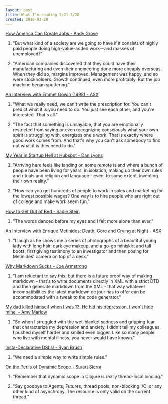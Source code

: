 ```yaml
---
layout: post
title: What I'm reading 3/21-3/28
created: 2016-03-28
---
```


[How America Can Create Jobs - Andy Grove](http://www.bloomberg.com/news/articles/2010-07-01/andy-grove-how-america-can-create-jobs)

1. "But what kind of a society are we going to have if it consists of highly paid people doing high-value-added work—and masses of unemployed?"

2. "American companies discovered that they could have their manufacturing and even their engineering done more cheaply overseas. When they did so, margins improved. Management was happy, and so were stockholders. Growth continued, even more profitably. But the job machine began sputtering."

[An Interview with Emmet Gowin (1998) - ASX](http://www.americansuburbx.com/2010/09/theory-interview-with-emmet-gowin.html)

1. "What we really need, we can't write the prescription for. You can't predict what it is you need to do. You just see each other, and you're interested. That's all."

2. "The fact that something is unsayable, that you are emotionally restricted from saying or even recognizing consciously what your own spirit is struggling with, energizes one's work. That is exactly where good work comes from. And that's why you can't ask somebody to find out what it is they need to do."

[My Year in Startup Hell at Hubspot - Dan Lyons](http://fortune.com/disrupted-excerpt-hubspot-startup-dan-lyons/)

1. "Arriving here feels like landing on some remote island where a bunch of people have been living for years, in isolation, making up their own rules and rituals and religion and language—even, to some extent, inventing their own reality."

2. "How can you get hundreds of people to work in sales and marketing for the lowest possible wages? One way is to hire people who are right out of college and make work seem fun."

[How to Get Out of Bed - Sadie Stein](http://www.theparisreview.org/blog/2016/03/24/how-to-get-out-of-bed/)

1. "The words danced before my eyes and I felt more alone than ever."

[An Interview with Enrique Metinides: Death, Gore and Crying at Night - ASX](http://www.americansuburbx.com/2011/07/interview-interview-with-enrique.html)

1. "I laugh as he shows me a series of photographs of a beautiful young lady with long hair, dark eye makeup, and a go-go miniskirt and tall boots, first giving testimony to an investigator and then posing for Metinides' camera on top of a desk."

[Why Markdown Sucks - Joe Armstrong](https://joearms.github.io/2016/03/21/Why-Markdown-Sucks.html)

1. "I am reluctant to say this, but there is a future proof way of making markdown - that's to write documents directly in XML with a strict DTD and then generate markdown from the XML - that way whatever incompatibilities the latest markdown de jour has to offer can be accommodated with a tweak to the code generator."

[My dad killed himself when I was 13. He hid his depression. I won't hide mine. - Amy Marlow](https://www.washingtonpost.com/news/inspired-life/wp/2016/02/09/my-dad-killed-himself-when-i-was-13-he-hid-his-depression-i-wont-hide-mine/)

1. "So when I struggled with the wet-blanket sadness and gripping fear that characterize my depression and anxiety, I didn't tell my colleagues. I pushed myself harder and smiled even bigger. Like so many people who live with mental illness, you never would have known."

[Insta-Declarative DSLs! - Ryan Brush](http://www.toomuchcode.org/blog/2015/11/14/insta-declarative-dsls/)

1. "We need a simple way to write simple rules."

[On the Perils of Dynamic Scope - Stuart Sierra](https://stuartsierra.com/2013/03/29/perils-of-dynamic-scope)

1. "Remember that dynamic scope in Clojure is really thread-local binding."

2. "Say goodbye to Agents, Futures, thread pools, non-blocking I/O, or any other kind of asynchrony. The resource is only valid on the current thread."
